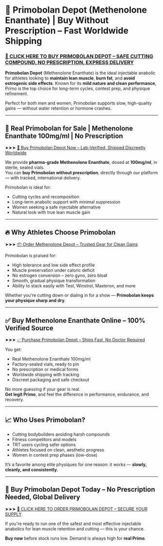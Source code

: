 # 💉 Primobolan Depot (Methenolone Enanthate) | Buy Without Prescription – Fast Worldwide Shipping

### [💊 CLICK HERE TO BUY PRIMOBOLAN DEPOT – SAFE CUTTING COMPOUND, NO PRESCRIPTION, EXPRESS DELIVERY](https://max-steroids.com/catalog/product/primobolan-depot)

**Primobolan Depot** (Methenolone Enanthate) is the ideal injectable anabolic for athletes looking to **maintain lean muscle**, **burn fat**, and **avoid estrogenic side effects**. Known for its **mild nature and clean performance**, Primo is the top choice for long-term cycles, contest prep, and physique refinement.

Perfect for both men and women, Primobolan supports slow, high-quality gains — without water retention or hormone crashes.

---

## 💉 Real Primobolan for Sale | Methenolone Enanthate 100mg/ml | No Prescription

➤➤➤ [🛒 Buy Primobolan Depot Now – Lab-Verified, Shipped Discreetly Worldwide](https://max-steroids.com/catalog/product/primobolan-depot)

We provide **pharma-grade Methenolone Enanthate**, dosed at **100mg/ml**, in sterile, sealed vials.  
You can **buy Primobolan without prescription**, directly through our platform — with tracked, international delivery.

Primobolan is ideal for:

- Cutting cycles and recomposition  
- Long-term anabolic support with minimal suppression  
- Women seeking a safe injectable alternative  
- Natural look with true lean muscle gain

---

## 🔥 Why Athletes Choose Primobolan

➤➤➤ [📦 Order Methenolone Depot – Trusted Gear for Clean Gains](https://max-steroids.com/catalog/product/primobolan-depot)

Primobolan is praised for:

- High tolerance and low side effect profile  
- Muscle preservation under caloric deficit  
- No estrogen conversion – zero gyno, zero bloat  
- Smooth, gradual physique transformation  
- Ability to stack easily with Test, Winstrol, Masteron, and more

Whether you're cutting down or dialing in for a show — **Primobolan keeps your physique sharp and dry**.

---

## ✅ Buy Methenolone Enanthate Online – 100% Verified Source

➤➤➤ [✅ Purchase Primobolan Depot – Ships Fast, No Doctor Required](https://max-steroids.com/catalog/product/primobolan-depot)

You get:

- Real Methenolone Enanthate 100mg/ml  
- Factory-sealed vials, ready to pin  
- No prescription or medical forms  
- Worldwide shipping with tracking  
- Discreet packaging and safe checkout

No more guessing if your gear is real.  
**Get legit Primo**, and feel the difference in performance, endurance, and recovery.

---

## 📈 Who Uses Primobolan?

- Cutting bodybuilders avoiding harsh compounds  
- Fitness competitors and models  
- TRT users cycling safer options  
- Athletes focused on clean, aesthetic progress  
- Women in contest prep phases (low-dose)

It’s a favorite among elite physiques for one reason: it works — **slowly, cleanly, and consistently.**

---

## 🛒 Buy Primobolan Depot Today – No Prescription Needed, Global Delivery

➤➤➤ [💉 CLICK HERE TO ORDER PRIMOBOLAN DEPOT – SECURE YOUR SUPPLY](https://max-steroids.com/catalog/product/primobolan-depot)

If you're ready to run one of the safest and most effective injectable anabolics for lean muscle retention and cutting — this is your chance.

**Buy now** before stock runs low. Demand is always high for **real Primo**.

